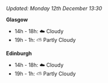 *Updated: Monday 12th December 13:30*

**Glasgow**

* 14h - 18h: :cloud: Cloudy
* 19h - 1h: :partly_sunny: Partly Cloudy

**Edinburgh**

* 14h - 18h: :cloud: Cloudy
* 19h - 1h: :partly_sunny: Partly Cloudy
